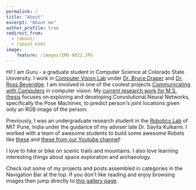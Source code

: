 ```yaml
---
permalink: /
title: "About"
excerpt: "About me"
author_profile: true
redirect_from: 
  - /about/
  - /about.html
image:
    feature: /images/IMG-9022.JPG
---
```



Hi! I am Guru - a graduate student in Computer Science at Colorado State University. I work in [Computer Vision Lab](https://www.cs.colostate.edu/~vision/) under [Dr. Bruce Draper](https://www.cs.colostate.edu/~draper/index.php) and [Dr. Ross Beveridge](https://www.cs.colostate.edu/~ross/index.php).
I am involved in one of the coolest projects [Communicating with Computers](https://www.cs.colostate.edu/~draper/CwC.php) in computer vision.
My [current research work for M.S. thesis](https://gurumulay.github.io/vision/vision-0/) focuses on exploring and developing Convolutional Neural Networks, specifically the Pose Machines, to predict person's joint locations given only an RGB image of the person.

Previously, I was an undergraduate research student in the [Robotics Lab](http://robocon.in/) of MIT Pune, India under
the guidance of my adviser late Dr. Savita Kulkarni. I worked with a team of awesome students to build some awesome
Robots like [these](http://robocon.in/photos/2013-2/) and [these from our Youtube channel](https://www.youtube.com/user/MITRobocon)!

I love to hike or bike on scenic trails and mountains. I also love learning interesting things about space exploration and archaeology.

Check out some of my projects and posts assembled in categories in the Navigation Bar at the top. If you don't like reading and enjoy browsing images then jump directly to [this gallery page](https://gurumulay.github.io/gallery/).

